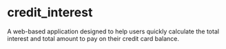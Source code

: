 # credit_interest
A web-based application designed to help users quickly calculate the total interest and total amount to pay on their credit card balance.

